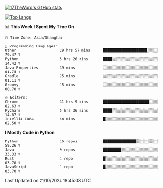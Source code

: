 [![17TheWord's GitHub stats](https://github-readme-stats.vercel.app/api?username=17TheWord&count_private=true&show_icons=true)](https://github.com/anuraghazra/github-readme-stats)

[![Top Langs](https://github-readme-stats.vercel.app/api/top-langs/?username=17TheWord&layout=compact&hide=html)](https://github.com/anuraghazra/github-readme-stats)


<!--START_SECTION:waka-->
📊 **This Week I Spent My Time On** 

```text
🕑︎ Time Zone: Asia/Shanghai

💬 Programming Languages: 
Other                    29 hrs 57 mins      ████████████████████░░░░░   79.47 % 
Python                   5 hrs 26 mins       ████░░░░░░░░░░░░░░░░░░░░░   14.42 % 
Java Properties          39 mins             ░░░░░░░░░░░░░░░░░░░░░░░░░   01.75 % 
Gradle                   25 mins             ░░░░░░░░░░░░░░░░░░░░░░░░░   01.11 % 
Groovy                   15 mins             ░░░░░░░░░░░░░░░░░░░░░░░░░   00.70 % 

🔥 Editors: 
Chrome                   31 hrs 9 mins       █████████████████████░░░░   82.63 % 
PyCharm                  5 hrs 36 mins       ████░░░░░░░░░░░░░░░░░░░░░   14.87 % 
IntelliJ IDEA            56 mins             █░░░░░░░░░░░░░░░░░░░░░░░░   02.50 % 
```

**I Mostly Code in Python** 

```text
Python                   16 repos            ███████████████░░░░░░░░░░   59.26 % 
Java                     9 repos             ████████░░░░░░░░░░░░░░░░░   33.33 % 
Rust                     1 repo              █░░░░░░░░░░░░░░░░░░░░░░░░   03.70 % 
JavaScript               1 repo              █░░░░░░░░░░░░░░░░░░░░░░░░   03.70 % 
```




 Last Updated on 21/10/2024 18:45:08 UTC
<!--END_SECTION:waka-->
